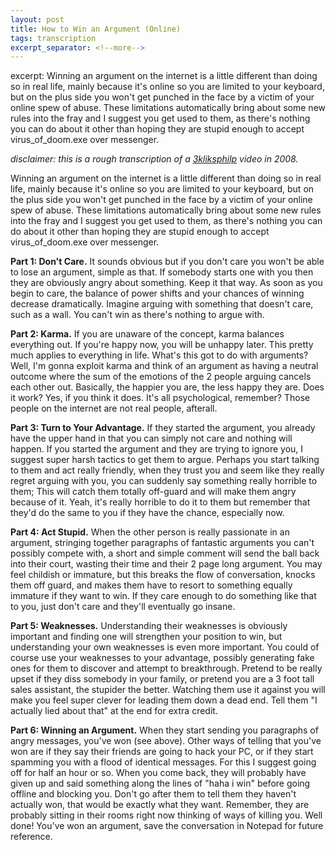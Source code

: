 ```yaml
---
layout: post
title: How to Win an Argument (Online)
tags: transcription
excerpt_separator: <!--more-->
---
```


excerpt: Winning an argument on the internet is a little different than doing so in real life, mainly because it's online so you are limited to your keyboard, but on the plus side you won't get punched in the face by a victim of your online spew of abuse. These limitations automatically bring about some new rules into the fray and I suggest you get used to them, as there's nothing you can do about it other than hoping they are stupid enough to accept virus_of_doom.exe over messenger.
<!--more-->
_disclaimer: this is a rough transcription of a [3kliksphilp](https://www.youtube.com/channel/UCmu9PVIZBk-ZCi-Sk2F2utA) video in 2008._

Winning an argument on the internet is a little different than doing so in real life, mainly because it's online so you are limited to your keyboard, but on the plus side you won't get punched in the face by a victim of your online spew of abuse. These limitations automatically bring about some new rules into the fray and I suggest you get used to them, as there's nothing you can do about it other than hoping they are stupid enough to accept virus_of_doom.exe over messenger.

**Part 1: Don't Care.** It sounds obvious but if you don't care you won't be able to lose an argument, simple as that. If somebody starts one with you then they are obviously angry about something. Keep it that way. As soon as you begin to care, the balance of power shifts and your chances of winning decrease dramatically. Imagine arguing with something that doesn't care, such as a wall. You can't win as there's nothing to argue with.

**Part 2: Karma.** If you are unaware of the concept, karma balances everything out. If you're happy now, you will be unhappy later. This pretty much applies to everything in life. What's this got to do with arguments? Well, I'm gonna exploit karma and think of an argument as having a neutral outcome where the sum of the emotions of the 2 people arguing cancels each other out. Basically, the happier you are, the less happy they are. Does it work? Yes, if you think it does. It's all psychological, remember? Those people on the internet are not real people, afterall.

**Part 3: Turn to Your Advantage.** If they started the argument, you already have the upper hand in that you can simply not care and nothing will happen. If you started the argument and they are trying to ignore you, I suggest super harsh tactics to get them to argue. Perhaps you start talking to them and act really friendly, when they trust you and seem like they really regret arguing with you, you can suddenly say something really horrible to them; This will catch them totally off-guard and will make them angry because of it. Yeah, it's really horrible to do it to them but remember that they'd do the same to you if they have the chance, especially now.

**Part 4: Act Stupid.** When the other person is really passionate in an argument, stringing together paragraphs of fantastic arguments you can't possibly compete with, a short and simple comment will send the ball back into their court, wasting their time and their 2 page long argument. You may feel childish or immature, but this breaks the flow of conversation, knocks them off guard, and makes them have to resort to something equally immature if they want to win. If they care enough to do something like that to you, just don't care and they'll eventually go insane.

**Part 5: Weaknesses.** Understanding their weaknesses is obviously important and finding one will strengthen your position to win, but understanding your own weaknesses is even more important. You could of course use your weaknesses to your advantage, possibly generating fake ones for them to discover and attempt to breakthrough. Pretend to be really upset if they diss somebody in your family, or pretend you are a 3 foot tall sales assistant, the stupider the better. Watching them use it against you will make you feel super clever for leading them down a dead end. Tell them "I actually lied about that" at the end for extra credit.

**Part 6: Winning an Argument.** When they start sending you paragraphs of angry messages, you've won (see above). Other ways of telling that you've won are if they say their friends are going to hack your PC, or if they start spamming you with a flood of identical messages. For this I suggest going off for half an hour or so. When you come back, they will probably have given up and said something along the lines of "haha i win" before going offline and blocking you. Don't go after them to tell them they haven't actually won, that would be exactly what they want. Remember, they are probably sitting in their rooms right now thinking of ways of killing you. Well done! You've won an argument, save the conversation in Notepad for future reference.
